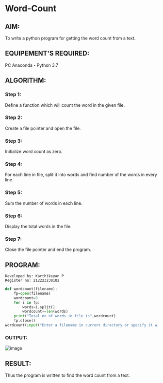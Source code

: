 # Word-Count
## AIM:
To write a python program for getting the word count from a text.
## EQUIPEMENT'S REQUIRED: 
PC
Anaconda - Python 3.7
## ALGORITHM: 
### Step 1:
Define a function which will count the word in the given file.
### Step 2: 
Create a file pointer and open the file.
### Step 3: 
Initialize word count as zero.
### Step 4:  
For each line in file, split it into words and find number of the words in every line.
### Step 5: 
Sum the number of words in each line.
### Step 6: 
Display the total words in the file.
### Step 7:
Close the file pointer and end the program.
## PROGRAM:
```
Developed by: Karthikeyan P
Register no: 212223230102
```
```py
def wordcount(filename):
    fp=open(filename)
    wordcount=0
    for i in fp:
        words=i.split()
        wordcount+=len(words)
    print("Total no of words in file is",wordcount)
    fp.close()
wordcount(input("Enter a filename in current directory or specify it with full path:"))
```
### OUTPUT:
![image](https://github.com/karthikeyanpachiyappan/Word-Count/assets/155143878/ec7845da-6f59-4df7-9d2e-2cbc67e96b1a)



## RESULT:
Thus the program is written to find the word count from a text.
